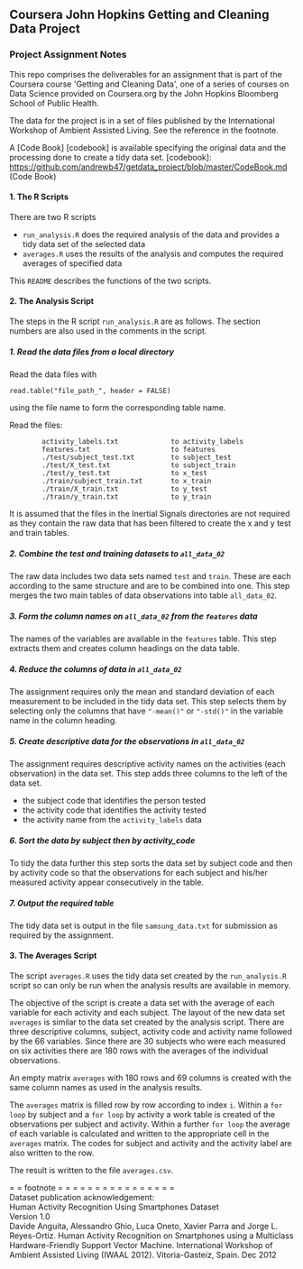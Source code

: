 ## Coursera John Hopkins Getting and Cleaning Data Project
### Project Assignment Notes

This repo comprises the deliverables for an assignment that is part of the Coursera course 'Getting and Cleaning Data', one of a series of courses on
Data Science provided on Coursera.org by the John Hopkins Bloomberg School of Public Health.

The data for the project is in a set of files published by the International Workshop of Ambient Assisted Living. See the reference in the footnote.

A [Code Book] [codebook] is available specifying the original data and the processing done to create a tidy data set.
[codebook]: https://github.com/andrewb47/getdata_project/blob/master/CodeBook.md (Code Book)

#### 1. The R Scripts
There are two R scripts

- `run_analysis.R` does the required analysis of the data and provides a tidy data set of the selected data
- `averages.R` uses the results of the analysis and computes the required averages of specified data

This `README` describes the functions of the two scripts.
   
#### 2. The Analysis Script
The steps in the R script `run_analysis.R` are as follows. The section numbers are also used in the comments in the script.

##### 1. Read the data files from a local directory

Read the data files with   
```{r}
read.table("file_path_", header = FALSE)
```
using the file name to form the corresponding table name.
   
Read the files:   
```
        activity_labels.txt             to activity_labels
        features.txt                    to features
        ./test/subject_test.txt         to subject_test
        ./test/X_test.txt               to subject_train
        ./test/y_test.txt               to x_test
        ./train/subject_train.txt       to x_train
        ./train/X_train.txt             to y_test
        ./train/y_train.txt             to y_train
```
        
It is assumed that the files in the Inertial Signals directories are not required as they contain the raw data that has been filtered to create the x and y test and train tables. 

##### 2. Combine the test and training datasets to `all_data_02`
The raw data includes two data sets named `test` and `train`. These are each according to the same structure and are to be combined into one. This step merges the two main tables of data observations into table `all_data_02`.

##### 3. Form the column names on `all_data_02` from the `features` data
The names of the variables are available in the `features` table. This step extracts them and creates column headings on the data table.

##### 4. Reduce the columns of data in `all_data_02` 
The assignment requires only the mean and standard deviation of each measurement to be included in the tidy data set. This step selects them by selecting only the columns that have `"-mean()"` or `"-std()"` in the variable name in the column heading.

##### 5. Create descriptive data for the observations in `all_data_02`
The assignment requires descriptive activity names on the activities (each observation) in the data set. This step adds three columns to the left of the data set. 
- the subject code that identifies the person tested
- the activity code that identifies the activity tested 
- the activity name from the `activity_labels` data

##### 6. Sort the data by subject then by activity_code
To tidy the data further this step sorts the data set by subject code and then by activity code so that the observations for each subject and his/her measured activity appear consecutively in the table.

##### 7. Output the required table
The tidy data set is output in the file `samsung_data.txt` for submission as required by the assignment.

#### 3. The Averages Script

The script `averages.R` uses the tidy data set created by the `run_analysis.R` script so can only be run when the analysis results are available in memory.

The objective of the script is create a data set with the average of each variable for each activity and each subject. The layout of the new data set `averages` is similar to the data set created by the analysis script. There are three descriptive columns, subject, activity code and activity name followed by the 66 variables. Since there are 30 subjects who were each measured on six activities there are 180 rows with the averages of the individual observations.

An empty matrix `averages` with 180 rows and 69 columns is created with the same column names as used in the analysis results.

The `averages` matrix is filled row by row according to index `i`. Within a `for loop` by subject and a `for loop` by activity a work table is created of the observations per subject and activity. Within a further `for loop` the average of each variable is calculated and written to the appropriate cell in the `averages` matrix. The codes for subject and activity and the activity label are also written to the row.

The result is written to the file `averages.csv`.
   
   
= = footnote = = = = = = = = = = = = = = = =   
Dataset publication acknowledgement:   
Human Activity Recognition Using Smartphones Dataset   
Version 1.0   
Davide Anguita, Alessandro Ghio, Luca Oneto, Xavier Parra and Jorge L. Reyes-Ortiz. Human Activity Recognition on Smartphones using a Multiclass Hardware-Friendly Support Vector Machine. International Workshop of Ambient Assisted Living (IWAAL 2012). Vitoria-Gasteiz, Spain. Dec 2012